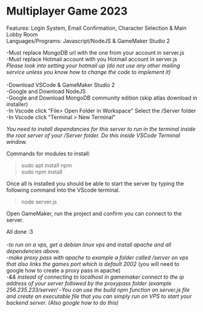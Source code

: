 # Multiplayer Game 2023
 Features: Login System, Email Confirmation, Character Selection & Main Lobby Room <br>
Languages/Programs: Javascript/NodeJS & GameMaker Studio 2
<br>

-Must replace MongoDB url with the one from your account in server.js
<br>
-Must replace Hotmail account with you Hotmail account in server.js 
<br>
*Please look into setting your hotmail up
(do not use any other mailing service unless you know how to change the code to implement it)*
<br><br>
-Download VSCode & GameMaker Studio 2
<br>
-Google and Download NodeJS
<br>
-Google and Download MongoDB community edition (skip atlas download in installer)
<br>
-In Vscode click "File> Open Folder in Workspace" Select the /Server folder
<br>
-In Vscode click "Terminal > New Terminal"
<br>

*You need to install dependancies for this server to run in the terminal inside the root server of your /Server folder. Do this inside VSCode Terminal window.*

Commands for modules to install: <br>
> sudo apt install npm <br>
> sudo npm install <br>

Once all is installed you should be able to start the server by typing the following command into the VScode terminal. <br>
> node server.js 


Open GameMaker, run the project and confirm you can connect to the server. <br>

All done :3
<br><br>
-*to run on a vps, get a debian linux vps and install apache and all dependencies above.* <br>
-*make proxy pass with apache to example a folder called /server on vps that also links the games port which is default 2002* (you will need to google how to create a proxy pass in apache)<br>
-*&& instead of connecting to localhost in gamemaker connect to the ip address of your server followed by the proxypass folder (example 256.235.233/server/*
-*You can use the build npm function on server.js file and create an executable file that you can simply run on VPS to start your backend server. (Also google how to do this)*
